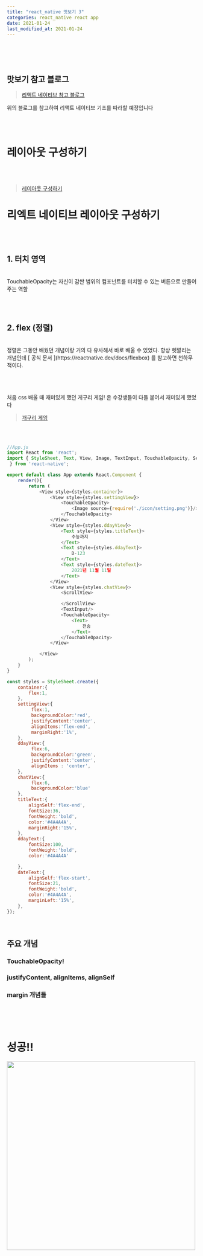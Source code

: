```yaml
---
title: "react_native 맛보기 3"
categories: react_native react app
date: 2021-01-24
last_modified_at: 2021-01-24
---
```



<br/><br/><br/>


## 맛보기 참고 블로그

> [리액트 네이티브 참고 블로그](https://dev-pengun.tistory.com/entry/%EB%94%94%EB%8D%B0%EC%9D%B4-%EC%95%B1-%EB%94%B0%EB%9D%BC-%EB%A7%8C%EB%93%A4%EB%A9%B0-%EB%B0%B0%EC%9A%B0%EB%8A%94-React-Native-1-%EB%A6%AC%EC%95%A1%ED%8A%B8-%EB%84%A4%EC%9D%B4%ED%8B%B0%EB%B8%8C-%EB%A7%9B%EB%B3%B4%EA%B8%B0)

위의 블로그를 참고하여 리액트 네이티브 기초를 따라할 예정입니다


<br/><br/>

# 레이아웃 구성하기

<br/>
<br/>

> [ 레이아웃 구성하기 ](https://dev-pengun.tistory.com/entry/%EB%94%94%EB%8D%B0%EC%9D%B4-%EC%95%B1-%EB%94%B0%EB%9D%BC-%EB%A7%8C%EB%93%A4%EB%A9%B0-%EB%B0%B0%EC%9A%B0%EB%8A%94-React-Native-3-%EB%A0%88%EC%9D%B4%EC%95%84%EC%9B%83-%EA%B5%AC%EC%84%B1%ED%95%98%EA%B8%B0)


# 리엑트 네이티브 레이아웃 구성하기
<br/><br/>

## 1. 터치 영역
<br/>
TouchableOpacity는 자신이 감싼 범위의 컴포넌트를 터치할 수 있는 버튼으로 만들어주는 역할

<br/><br/>

## 2. flex (정렬)
<br/>
정렬은 그동안 배웠던 개념이랑 거의 다 유사해서 바로 배울 수 있었다. 항상 헷깔리는 개념인데 
[ 공식 문서 ](https://reactnative.dev/docs/flexbox)
 를 참고하면 천하무적이다.
<br/><br/><br/><br/>



처음 css 배울 때 재미있게 했던 게구리 게임! 온 수강생들이 다들 붙어서 재미있게 했었다
> [ 개구리 게임 ](https://flexboxfroggy.com/#ko)


<br/><br/>

```javascript
//App.js
import React from 'react';
import { StyleSheet, Text, View, Image, TextInput, TouchableOpacity, ScrollView
 } from 'react-native';

export default class App extends React.Component {
    render(){
        return (
            <View style={styles.container}>
                <View style={styles.settingView}>
                    <TouchableOpacity>
                        <Image source={require('./icon/setting.png')}/>
                    </TouchableOpacity>
                </View>
                <View style={styles.ddayView}>
                    <Text style={styles.titleText}>
                        수능까지
                    </Text>
                    <Text style={styles.ddayText}>
                        D-123
                    </Text>
                    <Text style={styles.dateText}>
                        2021년 11월 11일
                    </Text>
                </View>
                <View style={styles.chatView}>
                    <ScrollView>

                    </ScrollView>
                    <TextInput/>
                    <TouchableOpacity>
                        <Text>
                            전송
                        </Text>
                    </TouchableOpacity>
                </View>

            </View>
        );
    }
}

const styles = StyleSheet.create({
    container:{
        flex:1,
    },
    settingView:{
         flex:1,
         backgroundColor:'red',
         justifyContent:'center',
         alignItems:'flex-end',
         marginRight:'1%',
    },
    ddayView:{
         flex:6,
         backgroundColor:'green',
         justifyContent:'center',
         alignItems : 'center',
    },
    chatView:{
         flex:6,
         backgroundColor:'blue'
    },
    titleText:{
        alignSelf:'flex-end',
        fontSize:36,
        fontWeight:'bold',
        color:'#4A4A4A',
        marginRight:'15%',
    },
    ddayText:{
        fontSize:100,
        fontWeight:'bold',
        color:'#4A4A4A'

    },
    dateText:{
        alignSelf:'flex-start',
        fontSize:21,
        fontWeight:'bold',
        color:'#4A4A4A',
        marginLeft:'15%',
    },
});
```



<br/>

## 주요 개념 
### TouchableOpacity!
### justifyContent, alignItems, alignSelf
### margin 개념들



<br/><br/><br/>

# 성공!!

<img src="https://i.imgur.com/OKPK5dd.png" width=500>



